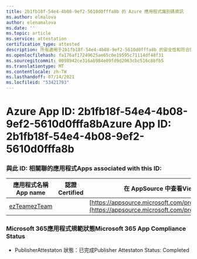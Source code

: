 ```yaml
---
title: 2b1fb18f-54e4-4b08-9ef2-5610d0fffa8b 的 Azure 應用程式識別碼資訊
ms.author: elmalova
author: elenamalova
ms.date: ''
ms.topic: article
ms.service: attestation
certification_type: attested
description: 所有適用于2b1fb18f-54e4-4b08-9ef2-5610d0fffa8b 的安全性和符合性資訊資訊。
ms.openlocfilehash: fa176af17249625ae65c0e19595c71114df48f31
ms.sourcegitcommit: 0098942ce316ab984e09fd9d2063cbc516c8bfb5
ms.translationtype: MT
ms.contentlocale: zh-TW
ms.lasthandoff: 07/14/2021
ms.locfileid: "53421793"
---
```

# <a name="azure-app-id-2b1fb18f-54e4-4b08-9ef2-5610d0fffa8b"></a><span data-ttu-id="fc2dd-103">Azure App ID: 2b1fb18f-54e4-4b08-9ef2-5610d0fffa8b</span><span class="sxs-lookup"><span data-stu-id="fc2dd-103">Azure App ID: 2b1fb18f-54e4-4b08-9ef2-5610d0fffa8b</span></span>


### <a name="apps-associated-with-this-id"></a><span data-ttu-id="fc2dd-104">與此 ID: 相關聯的應用程式</span><span class="sxs-lookup"><span data-stu-id="fc2dd-104">Apps associated with this ID:</span></span>
| <span data-ttu-id="fc2dd-105">**應用程式名稱**</span><span class="sxs-lookup"><span data-stu-id="fc2dd-105">**App name**</span></span> | <span data-ttu-id="fc2dd-106">**認證**</span><span class="sxs-lookup"><span data-stu-id="fc2dd-106">**Certified**</span></span> | <span data-ttu-id="fc2dd-107">**在 AppSource 中查看**</span><span class="sxs-lookup"><span data-stu-id="fc2dd-107">**View in AppSource**</span></span> |
|-|-|-|
| [<span data-ttu-id="fc2dd-108">ezTeam</span><span class="sxs-lookup"><span data-stu-id="fc2dd-108">ezTeam</span></span>](https://docs.microsoft.com/en-us/microsoft-365-app-certification/forward/WA200002546) |  | [https://appsource.microsoft.com/product/office/WA200002546](https://appsource.microsoft.com/product/office/WA200002546) |

### <a name="microsoft-365-app-compliance-status"></a><span data-ttu-id="fc2dd-109">Microsoft 365應用程式規範狀態</span><span class="sxs-lookup"><span data-stu-id="fc2dd-109">Microsoft 365 App Compliance Status</span></span>
- <span data-ttu-id="fc2dd-110">PublisherAttestaton 狀態：已完成</span><span class="sxs-lookup"><span data-stu-id="fc2dd-110">Publisher Attestaton Status: Completed</span></span>
